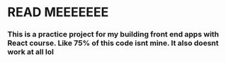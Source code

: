 # READ MEEEEEEE
### This is a practice project for my building front end apps with React course. Like 75% of this code isnt mine. It also doesnt work at all lol
